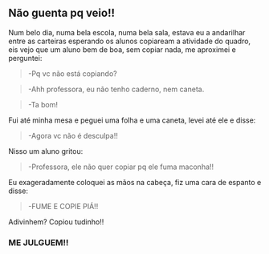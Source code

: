 ## Não guenta pq veio!!

Num belo dia, numa bela escola, numa bela sala, estava eu a andarilhar entre as carteiras esperando os alunos copiaream a atividade do quadro, eis vejo que um aluno bem de boa, sem copiar nada, me aproximei e perguntei:

>\-Pq vc não está copiando?

>\-Ahh professora, eu não tenho caderno, nem caneta.

>\-Ta bom!

Fui até minha mesa e peguei uma folha e uma caneta, levei até ele e disse:

>\-Agora vc não é desculpa!!

Nisso um aluno gritou:

>\-Professora, ele não quer copiar pq ele fuma maconha!!

Eu exageradamente coloquei as mãos na cabeça, fiz uma cara de espanto e disse:

>\-FUME E COPIE PIÁ!! 

Adivinhem? Copiou tudinho!!


### ME JULGUEM!!

